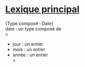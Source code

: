 # <ins>Lexique principal</ins>

{Type composé : Date}  
date : un type composé de  
<  
* jour : un entier
* mois : un entier
* année : un entier  
\>  

